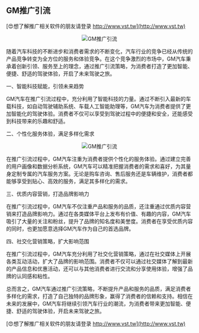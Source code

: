 ## **GM推广引流**

[😍想了解推广相关软件的朋友请登录 http://www.vst.tw](http://www.vst.tw)

 <center><img src="https://vst.tw/MP4/tuiguang/png/0.png" alt="GM推广引流"></center>

随着汽车科技的不断进步和消费者需求的不断变化，汽车行业的竞争已经从传统的产品竞争转变为全方位的服务和体验竞争。在这个竞争激烈的市场中，GM汽车秉承着创新引领、服务至上的理念，通过推广引流策略，为消费者打造了更加智能、便捷、舒适的驾驶体验，开启了未来驾驶之旅。

一、智能科技赋能，引领未来趋势

GM汽车在推广引流过程中，充分利用了智能科技的力量。通过不断引入最新的车载科技，如自动驾驶辅助系统、车载人工智能助理等，GM汽车为消费者提供了更加智能化的驾驶体验。消费者不仅可以享受到驾驶过程中的便捷和安全，还能感受到科技带来的乐趣和舒适。

二、个性化服务体验，满足多样化需求

 <center><img src="https://vst.tw/MP4/tuiguang/png/1.png" alt="GM推广引流"></center>

在推广引流过程中，GM汽车注重为消费者提供个性化的服务体验。通过建立完善的用户画像和数据分析系统，GM汽车可以精准把握消费者的需求和喜好，为其量身定制专属的汽车服务方案。无论是购车咨询、售后服务还是车辆维护，消费者都能够享受到贴心、高效的服务，满足其多样化的需求。

三、优质内容营销，打造品牌影响力

在推广引流过程中，GM汽车不仅注重产品和服务的品质，还注重通过优质内容营销来打造品牌影响力。通过在各类媒体平台上发布有价值、有趣的内容，GM汽车吸引了大量的关注和粉丝，提升了品牌的知名度和美誉度。消费者在享受优质内容的同时，也更加愿意选择GM汽车作为自己的首选品牌。

四、社交化营销策略，扩大影响范围

在推广引流过程中，GM汽车充分利用了社交化营销策略，通过在社交媒体上开展各类互动活动，扩大了品牌的影响范围。消费者不仅可以通过社交媒体了解到最新的产品信息和优惠活动，还可以与其他消费者进行交流和分享使用体验，增强了品牌的认同感和粘性。

总而言之，GM汽车通过推广引流策略，不断提升产品和服务的品质，满足消费者多样化的需求，打造了自己独特的品牌形象，赢得了消费者的信赖和支持。相信在未来的发展中，GM汽车将继续引领汽车行业的潮流，为消费者带来更加智能、便捷、舒适的驾驶体验，开启未来驾驶之旅。

[😍想了解推广相关软件的朋友请登录 http://www.vst.tw](http://www.vst.tw)



